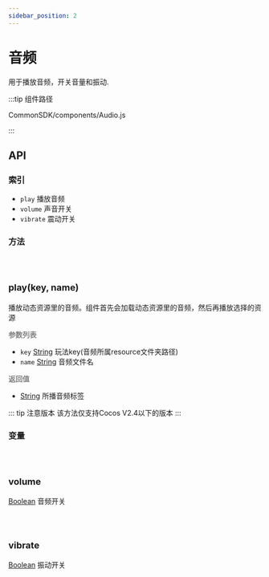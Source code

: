 ```yaml
---
sidebar_position: 2
---
```


# 音频

用于播放音频，开关音量和振动.

:::tip 组件路径

CommonSDK/components/Audio.js

:::

## API

### 索引

- `play`  播放音频
- `volume` 声音开关
- `vibrate` 震动开关

### 方法

<br></br>

#### <font size="4">**play(key, name)**</font>

播放动态资源里的音频。组件首先会加载动态资源里的音频，然后再播放选择的资源

<font color="gray">**参数列表**</font>

* `key`  [String][String] 玩法key(音频所属resource文件夹路径)
* `name`  [String][String] 音频文件名

<font color="gray">**返回值**</font>

*  [String][String] 所播音频标签

::: tip 注意版本
 该方法仅支持Cocos V2.4以下的版本
:::

### 变量

<br></br>

#### <font size="4">**volume**</font>

[Boolean][Boolean] 音频开关

<br></br>

#### <font size="4">**vibrate**</font>

[Boolean][Boolean] 振动开关

[String]: https://developer.mozilla.org/en-US/docs/Web/JavaScript/Reference/Global_Objects/String
[Boolean]: https://developer.mozilla.org/en-US/docs/Web/JavaScript/Reference/Global_Objects/Boolean
